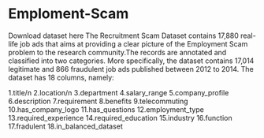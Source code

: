 # Emploment-Scam
Download dataset here The Recruitment Scam Dataset contains 17,880 real-life job ads that aims at providing a clear picture of the Employment Scam problem to the research community.The records are annotated and classified into two categories. More specifically, the dataset contains 17,014 legitimate and 866 fraudulent job ads published between 2012 to 2014. The dataset has 18 columns, namely:

1.title/n
2.location/n
3.department
4.salary_range
5.company_profile
6.description
7.requirement
8.benefits
9.telecommuting
10.has_company_logo
11.has_questions
12.employment_type
13.required_experience
14.required_education
15.industry
16.function
17.fradulent
18.in_balanced_dataset
